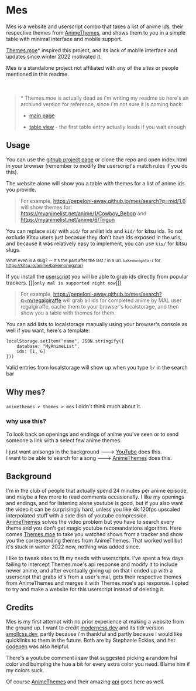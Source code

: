 # Mes
Mes is a website and userscript combo that takes a list of anime ids, their respective themes from [AnimeThemes](https://animethemes.moe/), and shows them to you in a simple table
with minimal interface and mobile support.

[Themes.moe](https://themes.moe/)* inspired this project, and its lack of mobile interface and updates since winter 2022 motivated it.

Mes is a standalone project not affiliated with any of the sites or people mentioned in this readme.
<br>
<br>
<br>

> \* Themes.moe is actually dead as i'm writing my readme so here's an archived version for reference, since i'm not sure it is coming back: 
> * [main page](http://web.archive.org/web/20240119155413/https://themes.moe/)
>  
> * [table view](http://web.archive.org/web/20230627110905/https://themes.moe/list/mal/regalgiraffe) - the first table entry actually loads if you wait enough



## Usage
You can use the [github project page](https://pepeloni-away.github.io/mes/) or clone the repo and open index.html in your browser (remember to modify the userscript's match rules if you do this).

The website alone will show you a table with themes for a list of anime ids you provide.
> For example, https://pepeloni-away.github.io/mes/search?q=mid/1,6 will show themes for:  
> https://myanimelist.net/anime/1/Cowboy_Bebop and https://myanimelist.net/anime/6/Trigun

You can replace `mid/` with `aid/` for anilist ids and `kid/` for kitsu ids. To not exclude Kitsu users just becasue they don't have ids exposed in the urls, and because it was relatively easy to implement, 
you can use `kis/` for kitsu slugs.

<sub>What even is a slug? -- It's the part after the last / in a url. `bakemonogatari` for https://kitsu.io/anime/bakemonogatari</sub>

If you install the [userscript](https://github.com/pepeloni-away/mes/raw/master/userscript.user.js) you will be able to grab ids directly from popular trackers. [[[`only mal is supported right now`]]]
> For example, https://pepeloni-away.github.io/mes/search?q=m/regalgiraffe will grab all ids for completed anime by MAL user regalgiraffe, cache them to your browser's localstorage,
> and then show you a table with themes for them.

You can add lists to localstorage manually using your browser's console as well if you want, here's a template:
```
localStorage.setItem("name", JSON.stringify({
    database: "MyAnimeList",
    ids: [1, 6]
}))
```

Valid entries from localstorage will show up when you type `l/` in the search bar


## Why mes?
`animethemes > themes > mes` I didn't think much about it.
### why use this?
To look back on openings and endings of anime you've seen or to send someone a link with a select few anime themes.

I just want anisongs in the background ---> [YouTube](https://www.youtube.com/) does this.  
I want to be able to search for a song ---> [AnimeThemes](https://animethemes.moe/) does this.

## Background
I'm in the club of people that actually spend 24 minutes per anime episode, and maybe a few more to read comments occasionally. I like my openings and endings, and for listening alone
youtube is good, but if you also want the video it can be surprisingly hard, unless you like 4k 120fps upscaled interpolated stuff with a side dish of youtube compression.  
[AnimeThemes](https://animethemes.moe/) solves the video problem but you have to search every theme and you don't get magic youtube recomandations algorithm. Here comes [Themes.moe](https://themes.moe/)
to take you watched shows from a tracker and show you the corresponding themes from AnimeThemes. That worked well but it's stuck in winter 2022 now, nothing was added since.


I like to tweak sites to fit my needs with userscripts. I've spent a few days failing to intercept Themes.moe's api response and modify it to include newer anime, and after eventually giving up on that
I ended up with a userscript that grabs id's from a user's mal, gets their respective themes from AnimeThemes and merges it with Themes.moe's api response. I opted to try and make a website for this userscript
instead of deleting it.




## Credits
Mes is my first attempt with no prior experience at making a website from the ground up. I want to credit
[moderncss.dev](https://moderncss.dev/) and its tldr version [smollcss.dev](https://smolcss.dev/), partly because i'm thankful and partly because i would like quicklinks to them in the future.
Both are by Stephanie Eckles, and her [codepen](https://codepen.io/5t3ph) was also helpful.

There's a youtube comment i saw that suggested picking a random hsl color and bumping the hue a bit for every extra color you need. Blame him if my colors suck.

Of course [AnimeThemes](https://animethemes.moe/) and their amazing [api](https://api-docs.animethemes.moe/) goes here as well.

